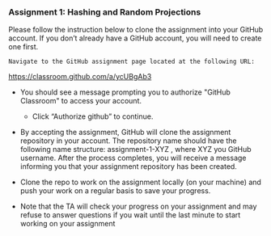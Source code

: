 ### Assignment 1: Hashing and Random Projections

Please follow the instruction below to clone the assignment into your GitHub account. If you don’t already have a GitHub account, you will need to create one first.

    Navigate to the GitHub assignment page located at the following URL:

https://classroom.github.com/a/ycUBgAb3

* You should see a message prompting you to authorize "GitHub Classroom" to access your account.
  * Click “Authorize github” to continue.

* By accepting the assignment, GitHub will clone the assignment repository in your account. The repository name should have the following name structure: assignment-1-XYZ , where XYZ you GitHub username. After the process completes, you will receive a message informing you that your assignment repository has been created.


* Clone the repo to work on the assignment locally (on your machine) and push your work on a regular basis to save your progress.


* Note that the  TA will check your progress on your assignment and may refuse to answer questions if you wait until the last minute to start working on your assignment